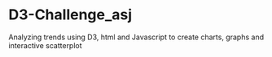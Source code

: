 # D3-Challenge_asj
Analyzing trends using D3, html and Javascript to create charts, graphs and interactive scatterplot
